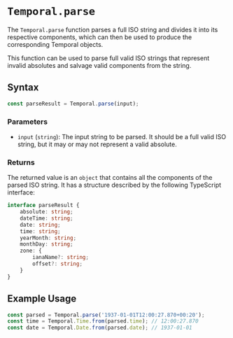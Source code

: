 # `Temporal.parse`

The `Temporal.parse` function parses a full ISO string and divides it into its
respective components, which can then be used to produce the corresponding
Temporal objects.

This function can be used to parse full valid ISO strings that represent invalid
absolutes and salvage valid components from the string.

## Syntax

```javascript
const parseResult = Temporal.parse(input);
```

### Parameters

- `input` (`string`): The input string to be parsed. It should be a full valid
ISO string, but it may or may not represent a valid absolute.

### Returns

The returned value is an `object` that contains all the components of the parsed
ISO string. It has a structure described by the following TypeScript interface:

```typescript
interface parseResult {
    absolute: string;
    dateTime: string;
    date: string;
    time: string;
    yearMonth: string;
    monthDay: string;
    zone: {
        ianaName?: string;
        offset?: string;
    }
}
```

## Example Usage

```javascript
const parsed = Temporal.parse('1937-01-01T12:00:27.870+00:20');
const time = Temporal.Time.from(parsed.time); // 12:00:27.870
const date = Temporal.Date.from(parsed.date); // 1937-01-01
```
